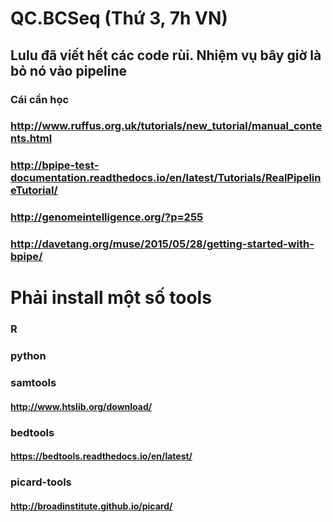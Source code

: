 # QC.BCSeq (Thứ 3, 7h VN)
## Lulu đã viết hết các code rùi. Nhiệm vụ bây giờ là bỏ nó vào pipeline
### Cái cần học
### http://www.ruffus.org.uk/tutorials/new_tutorial/manual_contents.html
### http://bpipe-test-documentation.readthedocs.io/en/latest/Tutorials/RealPipelineTutorial/
### http://genomeintelligence.org/?p=255
### http://davetang.org/muse/2015/05/28/getting-started-with-bpipe/

# Phải install một số tools
### R
### python
### samtools
#### http://www.htslib.org/download/
### bedtools
#### https://bedtools.readthedocs.io/en/latest/
### picard-tools
#### http://broadinstitute.github.io/picard/
